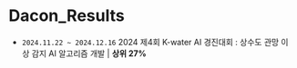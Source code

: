 # Dacon_Results

- <code>2024.11.22 ~ 2024.12.16</code> 2024 제4회 K-water AI 경진대회 : 상수도 관망 이상 감지 AI 알고리즘 개발 | **상위 27%**
